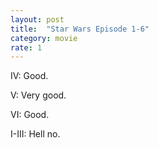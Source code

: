 ```yaml
---
layout: post
title:  "Star Wars Episode 1-6"
category: movie
rate: 1
---
```


IV: Good.

V: Very good.

VI: Good.

I-III: Hell no.
